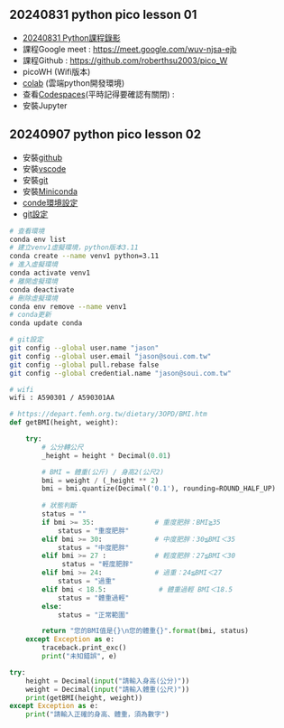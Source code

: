 ## 20240831 python pico lesson 01 
+ [20240831 Python課程錄影](https://www.youtube.com/watch?v=Xr1jz5rSk7M)
+ 課程Google meet : https://meet.google.com/wuv-njsa-ejb
+ 課程Github : https://github.com/roberthsu2003/pico_W
+ picoWH (Wifi版本)
+ [colab](https://colab.research.google.com/) (雲端python開發環境)
+ 查看[Codespaces](https://github.com/codespaces)(平時記得要確認有關閉) : 
+ 安裝Jupyter 

## 20240907 python pico lesson 02 
+ 安裝[github](https://desktop.github.com/download/)
+ 安裝[vscode](https://code.visualstudio.com/)
+ 安裝[git](https://git-scm.com/download/win)
+ 安裝[Miniconda](https://docs.anaconda.com/miniconda/index.html)
+ [conde環境設定](https://github.com/roberthsu2003/python/tree/master/mini_conda)
+ [git設定](https://github.com/roberthsu2003/python/tree/master/vscode%E8%A8%AD%E5%AE%9A)

```bash
# 查看環境
conda env list
# 建立venv1虛擬環境，python版本3.11
conda create --name venv1 python=3.11
# 進入虛擬環境
conda activate venv1
# 離開虛擬環境
conda deactivate    
# 刪除虛擬環境
conda env remove --name venv1
# conda更新 
conda update conda

# git設定
git config --global user.name "jason"
git config --global user.email "jason@soui.com.tw"
git config --global pull.rebase false
git config --global credential.name "jason@soui.com.tw"

# wifi
wifi : A590301 / A590301AA
`````

```python
# https://depart.femh.org.tw/dietary/3OPD/BMI.htm
def getBMI(height, weight):

    try:
        # 公分轉公尺
        _height = height * Decimal(0.01) 

        # BMI = 體重(公斤) / 身高2(公尺2)
        bmi = weight / (_height ** 2) 
        bmi = bmi.quantize(Decimal('0.1'), rounding=ROUND_HALF_UP)
        
        # 狀態判斷
        status = ""
        if bmi >= 35:               # 重度肥胖：BMI≧35
            status = "重度肥胖"
        elif bmi >= 30:             # 中度肥胖：30≦BMI＜35
            status = "中度肥胖"
        elif bmi >= 27 :            # 輕度肥胖：27≦BMI＜30
             status = "輕度肥胖"  
        elif bmi >= 24:             # 過重：24≦BMI＜27
            status = "過重"        
        elif bmi < 18.5:             # 體重過輕 BMI＜18.5
            status = "體重過輕"         
        else:
            status = "正常範圍"

        return "您的BMI值是{}\n您的體重{}".format(bmi, status)
    except Exception as e:
        traceback.print_exc()
        print("未知錯誤", e)

try:
    height = Decimal(input("請輸入身高(公分)"))
    weight = Decimal(input("請輸入體重(公尺)"))
    print(getBMI(height, weight))
except Exception as e:
    print("請輸入正確的身高、體重，須為數字")
```